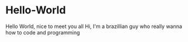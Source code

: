 # Hello-World
Hello World, nice to meet you all
Hi, I'm a brazillian guy who really wanna how to code and programming
